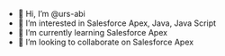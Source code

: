 - 👋 Hi, I’m @urs-abi
- 👀 I’m interested in Salesforce Apex, Java, Java Script
- 🌱 I’m currently learning Salesforce Apex
- 💞️ I’m looking to collaborate on Salesforce Apex
